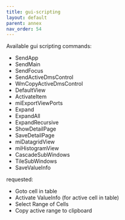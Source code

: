```yaml
---
title: gui-scripting
layout: default
parent: annex
nav_order: 54
---
```

Available gui scripting commands:
* SendApp
* SendMain
* SendFocus
* SendActiveDmsControl
* WmCopyActiveDmsControl
* DefaultView
* ActivateItem
* miExportViewPorts
* Expand
* ExpandAll
* ExpandRecursive
* ShowDetailPage
* SaveDetailPage
* miDatagridView
* miHistogramView
* CascadeSubWindows
* TileSubWindows
* SaveValueInfo


requested:
* Goto cell in table
* Activate ValueInfo (for active cell in table)
* Select Range of Cells
* Copy active range to clipboard
